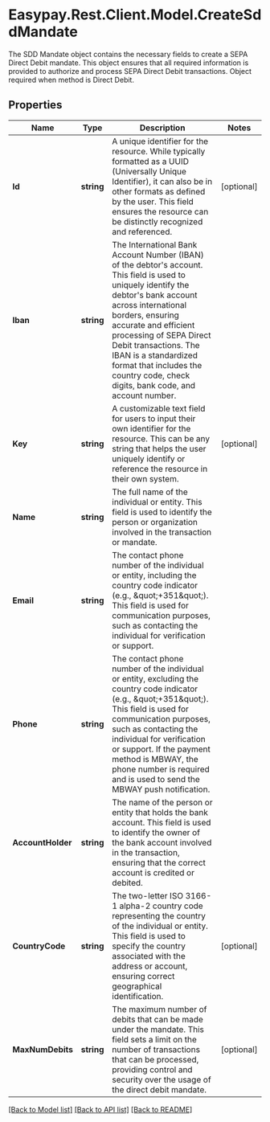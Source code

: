# Easypay.Rest.Client.Model.CreateSddMandate
The SDD Mandate object contains the necessary fields to create a SEPA Direct Debit mandate. This object ensures that all required information is provided to authorize and process SEPA Direct Debit transactions. Object required when method is Direct Debit.

## Properties

Name | Type | Description | Notes
------------ | ------------- | ------------- | -------------
**Id** | **string** | A unique identifier for the resource. While typically formatted as a UUID (Universally Unique Identifier), it can also be in other formats as defined by the user. This field ensures the resource can be distinctly recognized and referenced. | [optional] 
**Iban** | **string** | The International Bank Account Number (IBAN) of the debtor&#39;s account. This field is used to uniquely identify the debtor&#39;s bank account across international borders, ensuring accurate and efficient processing of SEPA Direct Debit transactions. The IBAN is a standardized format that includes the country code, check digits, bank code, and account number. | 
**Key** | **string** | A customizable text field for users to input their own identifier for the resource. This can be any string that helps the user uniquely identify or reference the resource in their own system. | [optional] 
**Name** | **string** | The full name of the individual or entity. This field is used to identify the person or organization involved in the transaction or mandate. | 
**Email** | **string** | The contact phone number of the individual or entity, including the country code indicator (e.g., \&quot;+351\&quot;). This field is used for communication purposes, such as contacting the individual for verification or support. | 
**Phone** | **string** | The contact phone number of the individual or entity, excluding the country code indicator (e.g., \&quot;+351\&quot;). This field is used for communication purposes, such as contacting the individual for verification or support. If the payment method is MBWAY, the phone number is required and is used to send the MBWAY push notification. | 
**AccountHolder** | **string** | The name of the person or entity that holds the bank account. This field is used to identify the owner of the bank account involved in the transaction, ensuring that the correct account is credited or debited. | 
**CountryCode** | **string** | The two-letter ISO 3166-1 alpha-2 country code representing the country of the individual or entity. This field is used to specify the country associated with the address or account, ensuring correct geographical identification. | [optional] 
**MaxNumDebits** | **string** | The maximum number of debits that can be made under the mandate. This field sets a limit on the number of transactions that can be processed, providing control and security over the usage of the direct debit mandate. | [optional] 

[[Back to Model list]](../README.md#documentation-for-models) [[Back to API list]](../README.md#documentation-for-api-endpoints) [[Back to README]](../README.md)

